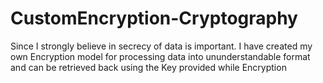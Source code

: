 # CustomEncryption-Cryptography
Since I strongly believe in secrecy of data is important. I have created my own Encryption model for processing data into ununderstandable format and can be retrieved back using the Key provided while Encryption
